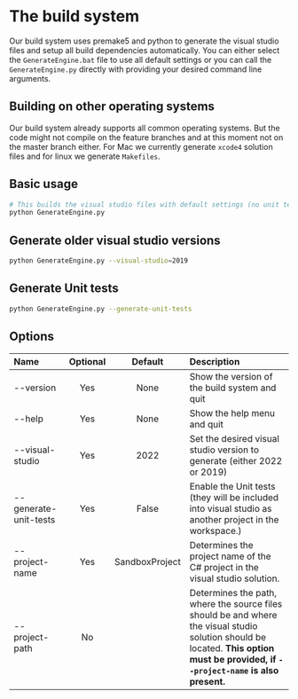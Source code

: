 # The build system

Our build system uses premake5 and python to generate the visual studio files and setup all build dependencies automatically. You can either select the `GenerateEngine.bat` file to use all default settings or you can call the `GenerateEngine.py` directly with providing your desired command line arguments.

## Building on other operating systems

Our build system already supports all common operating systems. But the code might not compile on the feature branches and at this moment not on the master branch either. For Mac we currently generate `xcode4` solution files and for linux we generate `Makefiles`.

## Basic usage

```sh
# This builds the visual studio files with default settings (no unit tests and visual studio version 2022)
python GenerateEngine.py
```

## Generate older visual studio versions

```sh
python GenerateEngine.py --visual-studio=2019
```

## Generate Unit tests

```sh
python GenerateEngine.py --generate-unit-tests
```

## Options

| Name                   | Optional | Default | Description           |
| :---                   |  :----:  | :----:           |         :--- |
| --version              |   Yes    |  None            | Show the version of the build system and quit
| --help                 |   Yes    |  None            | Show the help menu and quit
| --visual-studio        |   Yes    |  2022            | Set the desired visual studio version to generate (either 2022 or 2019)
| --generate-unit-tests  |   Yes    |  False           | Enable the Unit tests (they will be included into visual studio as another project in the workspace.)
| --project-name         |   Yes    |  SandboxProject  | Determines the project name of the C# project in the visual studio solution.
| --project-path         |   No    |                  | Determines the path, where the source files should be and where the visual studio solution should be located. **This option must be provided, if `--project-name` is also present.**

